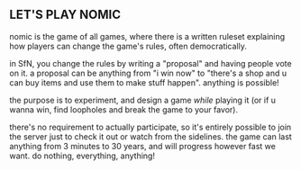 ## LET'S PLAY NOMIC

nomic is the game of all games, where there is a written ruleset explaining how players can change the game's rules, often democratically. 

in SfN, you change the rules by writing a "proposal" and having people vote on it. 
a proposal can be anything from "i win now" to "there's a shop and u can buy items and use them to make stuff happen". anything is possible! 

the purpose is to experiment, and design a game *while* playing it (or if u wanna win, find loopholes and break the game to your favor). 

there's no requirement to actually participate, so it's entirely possible to join the server just to check it out or watch from the sidelines. the game can last anything from 3 minutes to 30 years, and will progress however fast we want. do nothing, everything, anything! 
